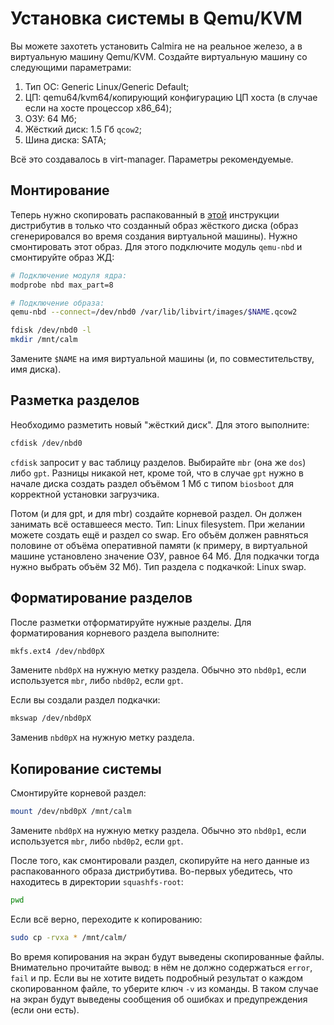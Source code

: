 # Установка системы в Qemu/KVM

Вы можете захотеть установить Calmira не на реальное железо, а в виртуальную машину Qemu/KVM. Создайте виртуальную машину со следующими параметрами:

1. Тип ОС: Generic Linux/Generic Default;
2. ЦП: qemu64/kvm64/копирующий конфигурацию ЦП хоста (в случае если на хосте процессор x86_64);
3. ОЗУ: 64 Мб;
4. Жёсткий диск: 1.5 Гб `qcow2`;
5. Шина диска: SATA;

Всё это создавалось в virt-manager. Параметры рекомендуемые.

## Монтирование

Теперь нужно скопировать распакованный в [этой](unpack/) инструкции дистрибутив в только что созданный образ жёсткого диска (образ сгенерировался во время создания виртуальной машины). Нужно смонтировать этот образ. Для этого подключите модуль `qemu-nbd` и смонтируйте образ ЖД:

```bash
# Подключение модуля ядра:
modprobe nbd max_part=8

# Подключение образа:
qemu-nbd --connect=/dev/nbd0 /var/lib/libvirt/images/$NAME.qcow2

fdisk /dev/nbd0 -l
mkdir /mnt/calm
```

Замените `$NAME` на имя виртуальной машины (и, по совместительству, имя диска).

## Разметка разделов

Необходимо разметить новый "жёсткий диск". Для этого выполните:

```bash
cfdisk /dev/nbd0
```

`cfdisk` запросит у вас таблицу разделов. Выбирайте `mbr` (она же `dos`) либо `gpt`. Разницы никакой нет, кроме той, что в случае `gpt` нужно в начале диска создать раздел объёмом 1 Мб с типом `biosboot` для корректной установки загрузчика.

Потом (и для gpt, и для mbr) создайте корневой раздел. Он должен занимать всё оставшееся место. Тип: Linux filesystem. При желании можете создать ещё и раздел со swap. Его объём должен равняться половине от объёма оперативной памяти (к примеру, в виртуальной машине установлено значение ОЗУ, равное 64 Мб. Для подкачки тогда нужно выбрать объём 32 Мб). Тип раздела с подкачкой: Linux swap.

## Форматирование разделов

После разметки отформатируйте нужные разделы. Для форматирования корневого раздела выполните:

```bash
mkfs.ext4 /dev/nbd0pX
```

Замените `nbd0pX` на нужную метку раздела. Обычно это `nbd0p1`, если используется `mbr`, либо `nbd0p2`, если `gpt`.

Если вы создали раздел подкачки:

```bash
mkswap /dev/nbd0pX
```

Заменив `nbd0pX` на нужную метку раздела.

## Копирование системы

Смонтируйте корневой раздел:

```bash
mount /dev/nbd0pX /mnt/calm
```

Замените `nbd0pX` на нужную метку раздела. Обычно это `nbd0p1`, если используется `mbr`, либо `nbd0p2`, если `gpt`.

После того, как смонтировали раздел, скопируйте на него данные из распакованного образа дистрибутива. Во-первых убедитесь, что находитесь в директории `squashfs-root`:

```bash
pwd
```

Если всё верно, переходите к копированию:

```bash
sudo cp -rvxa * /mnt/calm/
```

Во время копирования на экран будут выведены скопированные файлы. Внимательно прочитайте вывод: в нём не должно содержаться `error`, `fail` и пр. Если вы не хотите видеть подробный результат о каждом скопированном файле, то уберите ключ `-v` из команды. В таком случае на экран будут выведены сообщения об ошибках и предупреждения (если они есть).
